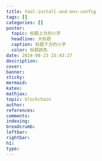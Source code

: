 ```yaml
---
title: tool-install-and-env-config
tags: []
categories: []
poster:
  topic: 标题上方的小字
  headline: 大标题
  caption: 标题下方的小字
  color: 标题颜色
date: 2024-08-23 15:43:27
description:
cover:
banner:
sticky:
mermaid:
katex:
mathjax:
topic: blockchain
author:
references:
comments:
indexing:
breadcrumb:
leftbar:
rightbar:
h1:
type:
---
```

